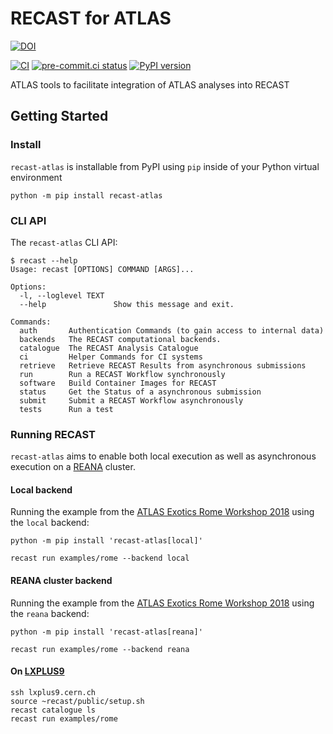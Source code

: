 # RECAST for ATLAS

[![DOI](https://zenodo.org/badge/142000927.svg)](https://doi.org/10.5281/zenodo.5854896)

[![CI](https://github.com/recast-hep/recast-atlas/actions/workflows/ci.yml/badge.svg)](https://github.com/recast-hep/recast-atlas/actions/workflows/ci.yml?query=branch%3Amain)
[![pre-commit.ci status](https://results.pre-commit.ci/badge/github/recast-hep/recast-atlas/main.svg)](https://results.pre-commit.ci/latest/github/recast-hep/recast-atlas/main)
[![PyPI version](https://badge.fury.io/py/recast-atlas.svg)](https://badge.fury.io/py/recast-atlas)

ATLAS tools to facilitate integration of ATLAS analyses into RECAST

## Getting Started

### Install

`recast-atlas` is installable from PyPI using `pip` inside of your Python virtual environment

```
python -m pip install recast-atlas
```

### CLI API

The `recast-atlas` CLI API:

```
$ recast --help
Usage: recast [OPTIONS] COMMAND [ARGS]...

Options:
  -l, --loglevel TEXT
  --help               Show this message and exit.

Commands:
  auth       Authentication Commands (to gain access to internal data)
  backends   The RECAST computational backends.
  catalogue  The RECAST Analysis Catalogue
  ci         Helper Commands for CI systems
  retrieve   Retrieve RECAST Results from asynchronous submissions
  run        Run a RECAST Workflow synchronously
  software   Build Container Images for RECAST
  status     Get the Status of a asynchronous submission
  submit     Submit a RECAST Workflow asynchronously
  tests      Run a test
```

### Running RECAST

`recast-atlas` aims to enable both local execution as well as asynchronous execution on a [REANA](http://reana.io) cluster.

#### Local backend

Running the example from the [ATLAS Exotics Rome Workshop 2018][ATLAS Exotics Workshop 2018] using the `local` backend:

```
python -m pip install 'recast-atlas[local]'
```

```
recast run examples/rome --backend local
```

#### REANA cluster backend

Running the example from the [ATLAS Exotics Rome Workshop 2018][ATLAS Exotics Workshop 2018] using the `reana` backend:

```
python -m pip install 'recast-atlas[reana]'
```

```
recast run examples/rome --backend reana
```

[ATLAS Exotics Workshop 2018]: https://indico.cern.ch/event/710748/contributions/2982534/subcontributions/254796

#### On [LXPLUS9](https://clouddocs.web.cern.ch/clients/lxplus.html)

```console
ssh lxplus9.cern.ch
source ~recast/public/setup.sh
recast catalogue ls
recast run examples/rome
```
